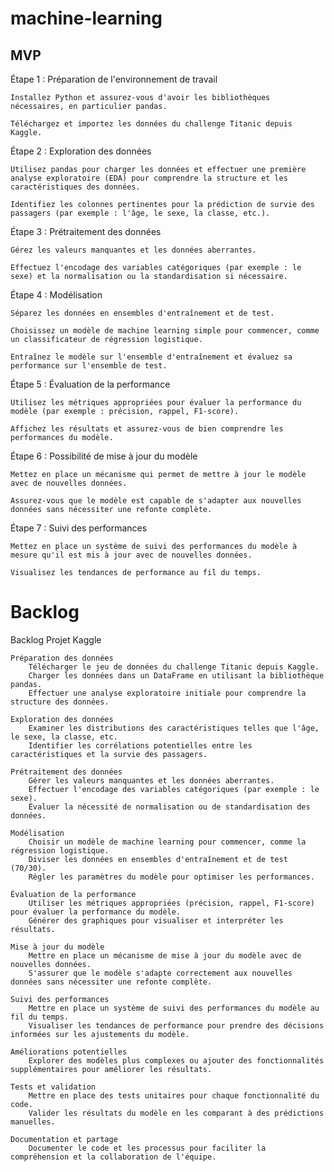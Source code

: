 # machine-learning

## MVP

Étape 1 : Préparation de l'environnement de travail

    Installez Python et assurez-vous d'avoir les bibliothèques nécessaires, en particulier pandas.

    Téléchargez et importez les données du challenge Titanic depuis Kaggle.

Étape 2 : Exploration des données

    Utilisez pandas pour charger les données et effectuer une première analyse exploratoire (EDA) pour comprendre la structure et les caractéristiques des données.

    Identifiez les colonnes pertinentes pour la prédiction de survie des passagers (par exemple : l'âge, le sexe, la classe, etc.).

Étape 3 : Prétraitement des données

    Gérez les valeurs manquantes et les données aberrantes.

    Effectuez l'encodage des variables catégoriques (par exemple : le sexe) et la normalisation ou la standardisation si nécessaire.

Étape 4 : Modélisation

    Séparez les données en ensembles d'entraînement et de test.

    Choisissez un modèle de machine learning simple pour commencer, comme un classificateur de régression logistique.

    Entraînez le modèle sur l'ensemble d'entraînement et évaluez sa performance sur l'ensemble de test.

Étape 5 : Évaluation de la performance

    Utilisez les métriques appropriées pour évaluer la performance du modèle (par exemple : précision, rappel, F1-score).

    Affichez les résultats et assurez-vous de bien comprendre les performances du modèle.

Étape 6 : Possibilité de mise à jour du modèle

    Mettez en place un mécanisme qui permet de mettre à jour le modèle avec de nouvelles données.

    Assurez-vous que le modèle est capable de s'adapter aux nouvelles données sans nécessiter une refonte complète.

Étape 7 : Suivi des performances

    Mettez en place un système de suivi des performances du modèle à mesure qu'il est mis à jour avec de nouvelles données.

    Visualisez les tendances de performance au fil du temps.


# Backlog

Backlog Projet Kaggle

    Préparation des données
        Télécharger le jeu de données du challenge Titanic depuis Kaggle.
        Charger les données dans un DataFrame en utilisant la bibliothèque pandas.
        Effectuer une analyse exploratoire initiale pour comprendre la structure des données.

    Exploration des données
        Examiner les distributions des caractéristiques telles que l'âge, le sexe, la classe, etc.
        Identifier les corrélations potentielles entre les caractéristiques et la survie des passagers.

    Prétraitement des données
        Gérer les valeurs manquantes et les données aberrantes.
        Effectuer l'encodage des variables catégoriques (par exemple : le sexe).
        Évaluer la nécessité de normalisation ou de standardisation des données.

    Modélisation
        Choisir un modèle de machine learning pour commencer, comme la régression logistique.
        Diviser les données en ensembles d'entraînement et de test (70/30).
        Régler les paramètres du modèle pour optimiser les performances.

    Évaluation de la performance
        Utiliser les métriques appropriées (précision, rappel, F1-score) pour évaluer la performance du modèle.
        Générer des graphiques pour visualiser et interpréter les résultats.

    Mise à jour du modèle
        Mettre en place un mécanisme de mise à jour du modèle avec de nouvelles données.
        S'assurer que le modèle s'adapte correctement aux nouvelles données sans nécessiter une refonte complète.

    Suivi des performances
        Mettre en place un système de suivi des performances du modèle au fil du temps.
        Visualiser les tendances de performance pour prendre des décisions informées sur les ajustements du modèle.

    Améliorations potentielles
        Explorer des modèles plus complexes ou ajouter des fonctionnalités supplémentaires pour améliorer les résultats.

    Tests et validation
        Mettre en place des tests unitaires pour chaque fonctionnalité du code.
        Valider les résultats du modèle en les comparant à des prédictions manuelles.

    Documentation et partage
        Documenter le code et les processus pour faciliter la compréhension et la collaboration de l'équipe.



